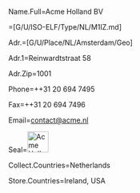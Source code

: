 Name.Full=Acme Holland BV

=[G/U/ISO-ELF/Type/NL/M1IZ.md]

Adr.=[G/U/Place/NL/Amsterdam/Geo]

Adr.1=Reinwardtstraat 58

Adr.Zip=1001

Phone=++31 20 694 7495

Fax=++31 20 694 7496

Email=contact@acme.nl

Seal=<img src="http://www.komshop.nl/WebRoot/StoreNL/Shops/61453885/53FE/FCF4/5BF3/456D/FE5A/C0A8/2BBC/2C9B/8535.jpg" alt="Acme Holland" height="42" width="42">

Collect.Countries=Netherlands

Store.Countries=Ireland, USA